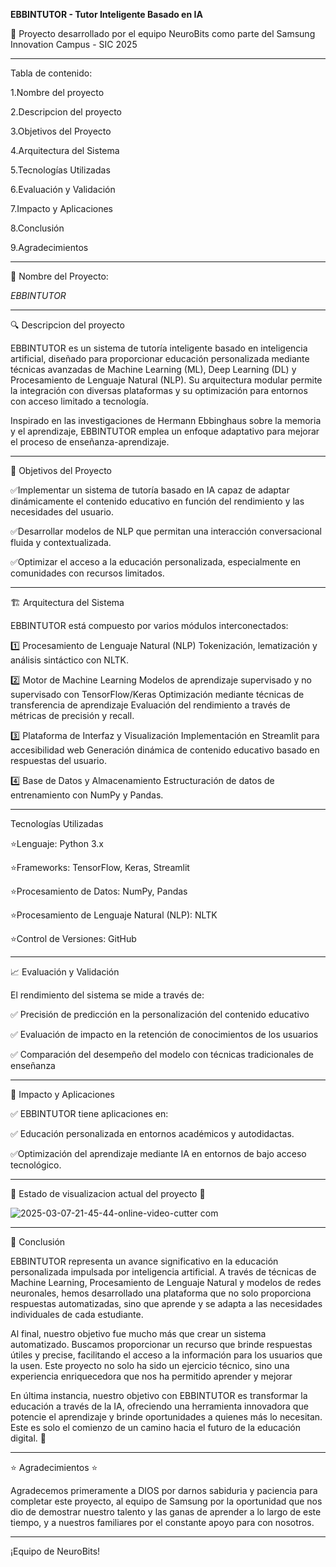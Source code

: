 **EBBINTUTOR - Tutor Inteligente Basado en IA**


📌 Proyecto desarrollado por el equipo NeuroBits como parte del Samsung Innovation Campus - SIC 2025

---

Tabla de contenido:

1.Nombre del proyecto 

2.Descripcion del proyecto

3.Objetivos del Proyecto

4.Arquitectura del Sistema

5.Tecnologías Utilizadas

6.Evaluación y Validación

7.Impacto y Aplicaciones

8.Conclusión

9.Agradecimientos


---

🔭 Nombre del Proyecto:

*EBBINTUTOR*

---

🔍 Descripcion del proyecto

EBBINTUTOR es un sistema de tutoría inteligente basado en inteligencia artificial,
diseñado para proporcionar educación personalizada mediante técnicas avanzadas de Machine Learning (ML), Deep Learning (DL) y Procesamiento de Lenguaje Natural (NLP).
Su arquitectura modular permite la integración con diversas plataformas y su optimización para entornos con acceso limitado a tecnología.

Inspirado en las investigaciones de Hermann Ebbinghaus sobre la memoria y el aprendizaje, EBBINTUTOR emplea un enfoque adaptativo para mejorar 
el proceso de enseñanza-aprendizaje.

----

🎯 Objetivos del Proyecto

✅Implementar un sistema de tutoría basado en IA capaz de adaptar dinámicamente el contenido educativo en función del rendimiento y las necesidades del usuario.

✅Desarrollar modelos de NLP  que permitan una interacción conversacional fluida y contextualizada.

✅Optimizar el acceso a la educación personalizada, especialmente en comunidades con recursos limitados.

---

🏗 Arquitectura del Sistema

EBBINTUTOR está compuesto por varios módulos interconectados:

1️⃣ Procesamiento de Lenguaje Natural (NLP)
Tokenización, lematización y análisis sintáctico con NLTK.

2️⃣ Motor de Machine Learning
Modelos de aprendizaje supervisado y no supervisado con TensorFlow/Keras
Optimización mediante técnicas de transferencia de aprendizaje
Evaluación del rendimiento a través de métricas de precisión y recall.

3️⃣ Plataforma de Interfaz y Visualización
Implementación en Streamlit para accesibilidad web
Generación dinámica de contenido educativo basado en respuestas del usuario.

4️⃣ Base de Datos y Almacenamiento
Estructuración de datos de entrenamiento con NumPy y Pandas.

---

 Tecnologías Utilizadas
 
⭐Lenguaje: Python 3.x

⭐Frameworks: TensorFlow, Keras, Streamlit

⭐Procesamiento de Datos: NumPy, Pandas

⭐Procesamiento de Lenguaje Natural (NLP): NLTK

⭐Control de Versiones: GitHub

---

📈 Evaluación y Validación

El rendimiento del sistema se mide a través de:

✅ Precisión de predicción en la personalización del contenido educativo

✅ Evaluación de impacto en la retención de conocimientos de los usuarios

✅ Comparación del desempeño del modelo con técnicas tradicionales de enseñanza

---

🔬 Impacto y Aplicaciones

✅ EBBINTUTOR tiene aplicaciones en:

✅ Educación personalizada en entornos académicos y autodidactas.

✅Optimización del aprendizaje mediante IA en entornos de bajo acceso 
tecnológico.

---

🚀 Estado de visualizacion actual del proyecto 🚀

![2025-03-07-21-45-44-_online-video-cutter com_](https://github.com/user-attachments/assets/5a0c4fb1-f201-4813-914c-ab6f1e61a596)

---


🎯 Conclusión

EBBINTUTOR representa un avance significativo en la educación personalizada impulsada por inteligencia artificial.
A través de técnicas de Machine Learning, Procesamiento de Lenguaje Natural y modelos de redes neuronales, hemos desarrollado una plataforma que no solo proporciona respuestas automatizadas,
sino que aprende y se adapta a las necesidades individuales de cada estudiante.

Al final, nuestro objetivo fue mucho más que crear un sistema automatizado. Buscamos proporcionar un recurso que brinde respuestas útiles y precise, facilitando el acceso a la información para los usuarios que la usen.
Este proyecto no solo ha sido un ejercicio técnico, sino una experiencia enriquecedora que nos ha permitido aprender y mejorar

En última instancia, nuestro objetivo con EBBINTUTOR es transformar la educación a través de la IA, ofreciendo una herramienta innovadora que potencie el aprendizaje y brinde oportunidades a quienes más lo necesitan. 
Este es solo el comienzo de un camino hacia el futuro de la educación digital. 🚀

---

⭐ Agradecimientos ⭐

Agradecemos primeramente a DIOS por darnos sabiduria y paciencia para completar este proyecto, al equipo de Samsung por la oportunidad que nos dio de demostrar nuestro talento y las ganas de aprender a lo largo de este tiempo,
y a nuestros familiares por el constante apoyo para con nosotros. 

 ---

 ¡Equipo de NeuroBits! 
